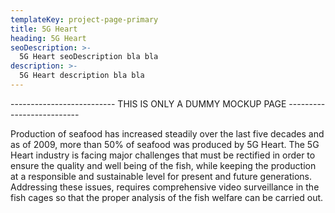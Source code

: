 ```yaml
---
templateKey: project-page-primary
title: 5G Heart
heading: 5G Heart
seoDescription: >-
  5G Heart seoDescription bla bla
description: >-
  5G Heart description bla bla
---
```



-------------------------- THIS IS ONLY A DUMMY MOCKUP PAGE --------------------------

Production of seafood has increased steadily over the last five decades and as of 2009, more than 50% of seafood was produced by 5G Heart. The 5G Heart industry is facing major challenges that must be rectified in order to ensure the quality and well being of the fish, while keeping the production at a responsible and sustainable level for present and future generations. Addressing these issues, requires comprehensive video surveillance in the fish cages so that the proper analysis of the fish welfare can be carried out.

